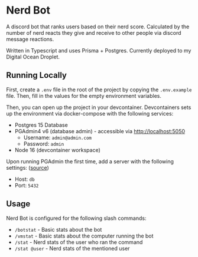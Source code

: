 # Nerd Bot

A discord bot that ranks users based on their nerd score. Calculated by the number of nerd reacts they give and receive to other people via discord message reactions.

Written in Typescript and uses Prisma + Postgres. Currently deployed to my Digital Ocean Droplet.

## Running Locally

First, create a `.env` file in the root of the project by copying the `.env.example` file. Then, fill in the values for the empty environment variables.

Then, you can open up the project in your devcontainer. Devcontainers sets up the environment via docker-compose with the following services:

- Postgres 15 Database
- PGAdmin4 v6 (database admin) - accessible via [http://localhost:5050](http://localhost:5050)
    - Username: `admin@admin.com`
    - Password: `admin`
- Node 16 (devcontainer workspace)

Upon running PGAdmin the first time, add a server with the following settings: ([source](https://stackoverflow.com/a/51172659))

- Host: `db`
- Port: `5432`

## Usage

Nerd Bot is configured for the following slash commands:

- `/botstat` - Basic stats about the bot
- `/vmstat` - Basic stats about the computer running the bot
- `/stat` - Nerd stats of the user who ran the command
- `/stat @user` - Nerd stats of the mentioned user
